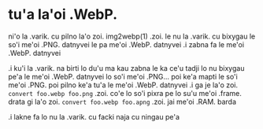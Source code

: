 # tu'a la'oi .WebP.
ni'o la .varik. cu pilno la'o zoi. img2webp(1) .zoi. le nu la .varik. cu bixygau le so'i me'oi .PNG. datnyvei le pa me'oi .WebP. datnyvei  .i zabna fa le me'oi .WebP. datnyvei

.i ku'i la .varik. na birti lo du'u ma kau zabna le ka ce'u tadji lo nu bixygau pe'a le me'oi .WebP. datnyvei lo so'i me'oi .PNG... poi ke'a mapti le so'i me'oi .PNG. poi pilno ke'a tu'a le me'oi .WebP. datnyvei  .i ga je la'o zoi. `convert foo.webp foo.png` .zoi. co'e lo so'i pixra pe lo su'u me'oi .frame. drata gi la'o zoi. `convert foo.webp foo.apng` .zoi. jai me'oi .RAM. barda

.i lakne fa lo nu la .varik. cu facki naja cu ningau pe'a
